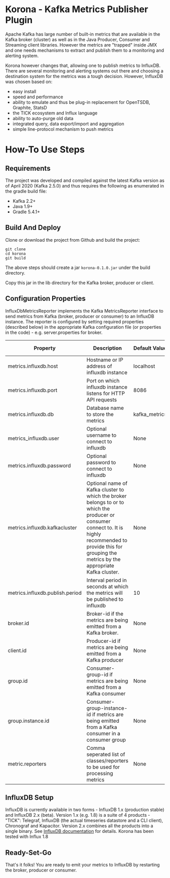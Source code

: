 # Korona - Kafka Metrics Publisher Plugin

Apache Kafka has large number of built-in metrics that are available in the Kafka broker (cluster) as well as in the Java Producer, Consumer and Streaming client libraries. 
However the metrics are "trapped" inside JMX and one needs mechanisms to extract and publish them 
to a monitoring and alerting system. 

Korona however changes that, allowing one to publish metrics to InfluxDB. 
There are several monitoring and alerting systems out there and choosing 
a destination system for the metrics was a tough decision. 
However, InfluxDB was chosen based on:
- easy install
- speed and performance
- ability to emulate and thus be plug-in replacement for OpenTSDB, Graphite, StatsD
- the TICK ecosystem and Influx language
- ability to auto-purge old data
- integrated query, data export/import and aggregation
- simple line-protocol mechanism to push metrics

# How-To Use Steps
## Requirements
The project was developed and compiled against the latest Kafka version as of 
April 2020 (Kafka 2.5.0) and thus requires the following as enumerated in the 
gradle build file:

- Kafka 2.2+
- Java 1.9+
- Gradle 5.4.1+

## Build And Deploy
Clone or download the project from Github and build the project:
```$xslt
git clone 
cd korona
git build
```
The above steps should create a jar `korona-0.1.0.jar` under the build directory.

Copy this jar in the lib directory for the Kafka broker, producer or client.

## Configuration Properties
InfluxDbMetricsReporter implements the Kafka MetricsReporter interface to send metrics 
from Kafka (broker, producer or consumer) to an InfluxDB instance. The reporter is configured 
by setting required properties (described below) in the appropriate Kafka configuration 
file (or properties in the code) - e.g. server.properties for broker.

Property | Description | Default Value | Applicable to (Broker, Producer, Consumer) |
---------|-------------|---------------|--------------------------------------------|
metrics.influxdb.host | Hostname or IP address of influxdb instance | localhost | All |
metrics.influxdb.port | Port on which influxdb instance listens for HTTP API requests | 8086 | All |
metrics.influxdb.db | Database name to store the metrics | kafka_metrics | All |
metrics_influxdb.user | Optional username to connect to influxdb | None | All |
metrics.influxdb.password | Optional password to connect to influxdb | None | All |
metrics.influxdb.kafkacluster | Optional name of Kafka cluster to which the broker belongs to or to which the producer or consumer connect to. It is highly recommended to provide this for grouping the metrics by the appropriate Kafka cluster. | None | All |
metrics.influxdb.publish.period | Interval period in seconds at which the metrics will be published to influxdb | 10 | All |
broker.id | Broker-id if the metrics are being emitted from a Kafka broker. | None | Broker |
client.id | Producer-id if metrics are being emitted from a Kafka producer | None | Producer | 
group.id | Consumer-group-id if metrics are being emitted from a Kafka consumer | None | Consumer |
group.instance.id | Consumer-group-instance-id if metrics are being emitted from a Kafka consumer in a consumer group| None | Consumer |
metric.reporters | Comma seperated list of classes/reporters to be used for processing metrics | None | korona.metrics.influxdb.Reporter |

## InfluxDB Setup
InfluxDB is currently available in two forms - InfluxDB 1.x (production stable) and InfluxDB 2.x (beta).
Version 1.x (e.g. 1.8) is a suite of 4 products - "TICK": 
Telegraf, InfluxDB (the actual timeseries datastore and a CLI client), Chronograf and Kapacitor.
Version 2.x combines all the products into a single binary. See [InfluxDB documentation](https://www.influxdata.com/products/influxdb-overview/) for details.
Korona has been tested with Influx 1.8

## Ready-Set-Go
That's it folks! You are ready to emit your metrics to InfluxDB by restarting the broker, producer or consumer.

